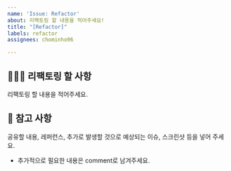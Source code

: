```yaml
---
name: 'Issue: Refactor'
about: 리팩토링 할 내용을 적어주세요!
title: "[Refactor]"
labels: refactor
assignees: chominho96

---
```


## 🙋🏻‍♂️ 리팩토링 할 사항
리팩토링 할 내용을 적어주세요.

## 📖 참고 사항
공유할 내용, 레퍼런스, 추가로 발생할 것으로 예상되는 이슈, 스크린샷 등을 넣어 주세요.
- 추가적으로 필요한 내용은 comment로 남겨주세요.
